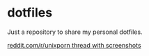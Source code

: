 # dotfiles
Just a repository to share my personal dotfiles.

[reddit.com/r/unixporn thread with screenshots](https://www.reddit.com/r/unixporn/comments/hnfxvj/i3polybar_my_current_setup/)
